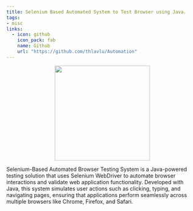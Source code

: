 ```yaml
---
title: Selenium Based Automated System to Test Browser using Java.
tags:
- misc
links:
  - icon: github
    icon_pack: fab
    name: Github
    url: "https://github.com/thlavlu/Automation"
---
```

<p align="center">
<img src="" width="250"/>
</p>
Selenium-Based Automated Browser Testing System is a Java-powered testing solution that uses Selenium WebDriver to automate browser interactions and validate web application functionality. Developed with Java, this system simulates user actions such as clicking, typing, and navigating pages, ensuring that applications perform seamlessly across multiple browsers like Chrome, Firefox, and Safari.